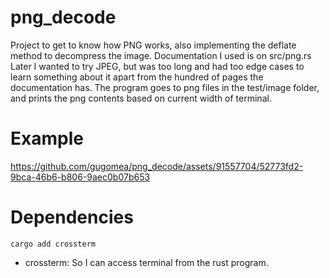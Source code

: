 # png_decode

Project to get to know how PNG works, also implementing the deflate method to decompress the image. Documentation I used is on src/png.rs
Later I wanted to try JPEG, but was too long and had too edge cases to learn something about it apart from the hundred of pages the documentation has.
The program goes to png files in the test/image folder, and prints the png contents based on current width of terminal.

# Example

https://github.com/gugomea/png_decode/assets/91557704/52773fd2-9bca-46b6-b806-9aec0b07b653


# Dependencies
`cargo add crossterm`

* crossterm: So I can access terminal from the rust program.
